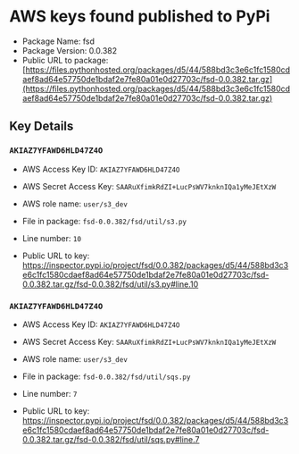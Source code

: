 # AWS keys found published to PyPi

* Package Name: fsd
* Package Version: 0.0.382
* Public URL to package: [https://files.pythonhosted.org/packages/d5/44/588bd3c3e6c1fc1580cdaef8ad64e57750de1bdaf2e7fe80a01e0d27703c/fsd-0.0.382.tar.gz](https://files.pythonhosted.org/packages/d5/44/588bd3c3e6c1fc1580cdaef8ad64e57750de1bdaf2e7fe80a01e0d27703c/fsd-0.0.382.tar.gz)

## Key Details

### `AKIAZ7YFAWD6HLD47Z4O`

* AWS Access Key ID: `AKIAZ7YFAWD6HLD47Z4O`
* AWS Secret Access Key: `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` 
* AWS role name: `user/s3_dev`
* File in package: `fsd-0.0.382/fsd/util/s3.py`
* Line number: `10`

* Public URL to key: https://inspector.pypi.io/project/fsd/0.0.382/packages/d5/44/588bd3c3e6c1fc1580cdaef8ad64e57750de1bdaf2e7fe80a01e0d27703c/fsd-0.0.382.tar.gz/fsd-0.0.382/fsd/util/s3.py#line.10



### `AKIAZ7YFAWD6HLD47Z4O`

* AWS Access Key ID: `AKIAZ7YFAWD6HLD47Z4O`
* AWS Secret Access Key: `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` 
* AWS role name: `user/s3_dev`
* File in package: `fsd-0.0.382/fsd/util/sqs.py`
* Line number: `7`

* Public URL to key: https://inspector.pypi.io/project/fsd/0.0.382/packages/d5/44/588bd3c3e6c1fc1580cdaef8ad64e57750de1bdaf2e7fe80a01e0d27703c/fsd-0.0.382.tar.gz/fsd-0.0.382/fsd/util/sqs.py#line.7


